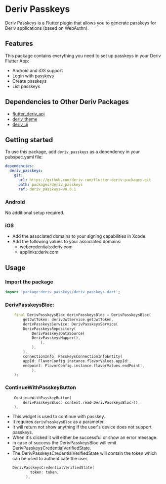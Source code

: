 # Deriv Passkeys

Deriv Passkeys is a Flutter plugin that allows you to generate passkeys for Deriv applications (based on WebAuthn).

## Features

This package contains everything you need to set up passkeys in your Deriv Flutter App:

* Android and iOS support
* Login with passkeys
* Create passkeys
* List passkeys

## Dependencies to Other Deriv Packages

* [flutter_deriv_api](https://github.com/deriv-com/flutter-deriv-api)
* [deriv_theme](https://github.com/regentmarkets/flutter-deriv-packages/tree/master/packages/deriv_theme)
* [deriv_ui](https://github.com/regentmarkets/flutter-deriv-packages/tree/master/packages/deriv_ui)

## Getting started

To use this package, add `deriv_passkeys` as a dependency in your pubspec.yaml file:

```yaml
dependencies:
  deriv_passkeys:
    git:
      url: https://github.com/deriv-com/flutter-deriv-packages.git
      path: packages/deriv_passkeys
      ref: deriv_passkeys-v0.0.1
```

### Android

No additional setup required.

### iOS

- Add the associated domains to your signing capabilities in Xcode:
- Add the following values to your associated domains:
  - webcredentials:deriv.com
  - applinks:deriv.com


## Usage

### Import the package

```dart
import 'package:deriv_passkeys/deriv_passkeys.dart';
```

### DerivPasskeysBloc:

```dart
    final DerivPasskeysBloc derivPasskeysBloc = DerivPasskeysBloc(
        getJwtToken: derivJwtService.getJwtToken,
        derivPasskeysService: DerivPasskeysService(
        DerivPasskeysRepository(
            DerivPasskeysDataSource(
            DerivPasskeysMapper(),
                ),
            ),
        ),
        connectionInfo: PasskeysConnectionInfoEntity(
        appId: FlavorConfig.instance.flavorValues.appId!,
        endpoint: FlavorConfig.instance.flavorValues.endPoint!,
            ),
    );
```

### ContinueWithPasskeyButton

```dart
    ContinueWithPasskeyButton(
        derivPasskeysBloc: context.read<DerivPasskeysBloc>(),
    ),
```

- This widget is used to continue with passkey.
- It requires `derivPasskeysBloc` as a parameter.
- It will return not show anything if the user's device does not support passkeys.
- When it's clicked it will either be successful or show an error message.
- in case of success the DerivPasskeysBloc will emit DerivPasskeysCredentialVerifiedState.
- The DerivPasskeysCredentialVerifiedState will contain the token which can be used to authenticate the user.
    ```dart
    DerivPasskeysCredentialVerifiedState(
            token: token,
          ),
    ```



    



